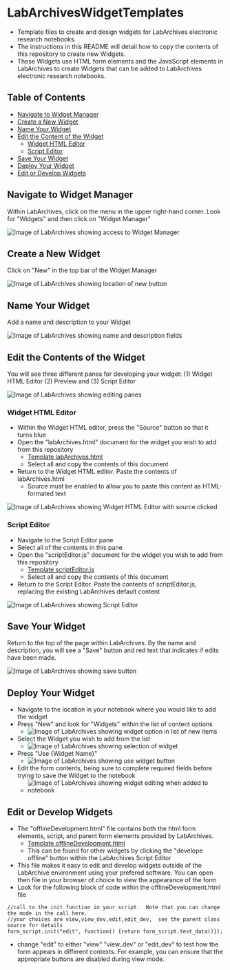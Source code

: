 # LabArchivesWidgetTemplates
* Template files to create and design widgets for LabArchives electronic research notebooks.
* The instructions in this README will detail how to copy the contents of this repository to create new Widgets.
* These Widgets use HTML form elements and the JavaScript elements in LabArchives to create Widgets that can be added to LabArchives electronic research notebooks.

## Table of Contents
- [Navigate to Widget Manager](#navigate-to-widget-manager)
- [Create a New Widget](#create-a-new-widget)
- [Name Your Widget](#name-your-widget)
- [Edit the Content of the Widget](#edit-the-contents-of-the-widget)
  * [Widget HTML Editor](#widget-html-editor)
  * [Script Editor](#script-editor)
- [Save Your Widget](#save-your-widget)
- [Deploy Your Widget](#deploy-your-widget)
- [Edit or Develop Widgets](#edit-or-develop-widgets)

## Navigate to Widget Manager
Within LabArchives, click on the menu in the upper right-hand corner. Look for "Widgets" and then click on "Widget Manager"

![Image of LabArchives showing access to Widget Manager](images/1_accessWidgetManager.png)

## Create a New Widget
Click on "New" in the top bar of the Widget Manager

![Image of LabArchives showing location of new button](images/2_createNewWidget.png)

## Name Your Widget
Add a name and description to your Widget

![Image of LabArchives showing name and description fields](images/3_nameWidget.png)

## Edit the Contents of the Widget
You will see three different panes for developing your widget: (1) Widget HTML Editor (2) Preview and (3) Script Editor

![Image of LabArchives showing editing panes](images/4_editingPane.png)

### Widget HTML Editor
* Within the Widget HTML editor, press the "Source" button so that it turns blue
* Open the "labArchives.html" document for the widget you wish to add from this repository
  * [Template labArchives.html](templateWidget/labArchives.html)
  * Select all and copy the contents of this document
* Return to the Widget HTML editor. Paste the contents of labArchives.html
  * Source must be enabled to allow you to paste this content as HTML-formated text
  
![Image of LabArchives showing Widget HTML Editor with source clicked](images/5_sourceHTML.png)

### Script Editor
* Navigate to the Script Editor pane 
* Select all of the contents in this pane
* Open the "scriptEditor.js" document for the widget you wish to add from this repository
  * [Template scriptEditor.js](templateWidget/scriptEditor.js)
  * Select all and copy the contents of this document
* Return to the Script Editor. Paste the contents of scriptEditor.js, replacing the existing LabArchives default content

![Image of LabArchives showing Script Editor](images/6_scriptEditor.png)

## Save Your Widget
Return to the top of the page within LabArchives. By the name and description, you will see a "Save" button and red text that indicates if edits have been made.

![Image of LabArchives showing save button](images/7_saveWidget.png)

## Deploy Your Widget
* Navigate to the location in your notebook where you would like to add the widget
* Press "New" and look for "Widgets" within the list of content options
  * ![Image of LabArchives showing widget option in list of new items](images/8_addWidget.png)
* Select the Widget you wish to add from the list
  * ![Image of LabArchives showing selection of widget](images/9_selectWidget.png)
* Press "Use {Widget Name}"
  * ![Image of LabArchives showing use widget button](images/10_useWidget.png)
* Edit the form contents, being sure to complete required fields before trying to save the Widget to the notebook
  * ![Image of LabArchives showing widget editing when added to notebook](images/11_fillContent.png)

## Edit or Develop Widgets
* The "offlineDevelopment.html" file contains both the html form elements, script, and parent form elements provided by LabArchives.
  * [Template offlineDevelopment.html](templateWidget/offlineDevelopment.html)
  * This can be found for other widgets by clicking the "develope offline" button within the LabArchives Script Editor
* This file makes it easy to edit and develop widgets outside of the LabArchive environment using your prefered software. You can open then file in your browser of choice to view the appearance of the form
* Look for the following block of code within the offlineDevelopment.html file
```
//call to the init function in your script.  Note that you can change the mode in the call here.
//your choices are view,view_dev,edit,edit_dev,  see the parent class source for details
form_script.init("edit", function() {return form_script.test_data()});
```
* change "edit" to either "view" "view_dev" or "edit_dev" to test how the form appears in different contexts. For example, you can ensure that the appropriate buttons are disabled during view mode. 